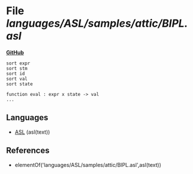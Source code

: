 # File _languages/ASL/samples/attic/BIPL.asl_
**[GitHub](https://github.com/softlang/yas/blob/master/languages/ASL/samples/attic/BIPL.asl)**
```
sort expr
sort stm
sort id
sort val
sort state

function eval : expr x state -> val
...
```

## Languages
* [ASL](../languages/ASL.md) (asl(text))

## References
* elementOf('languages/ASL/samples/attic/BIPL.asl',asl(text))
